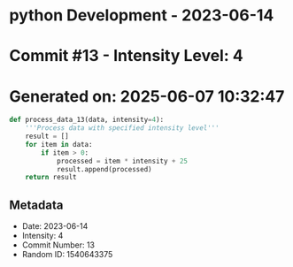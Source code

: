 ﻿# python Development - 2023-06-14
# Commit #13 - Intensity Level: 4
# Generated on: 2025-06-07 10:32:47
```python
def process_data_13(data, intensity=4):
    '''Process data with specified intensity level'''
    result = []
    for item in data:
        if item > 0:
            processed = item * intensity + 25
            result.append(processed)
    return result
```
## Metadata
- Date: 2023-06-14
- Intensity: 4
- Commit Number: 13
- Random ID: 1540643375
